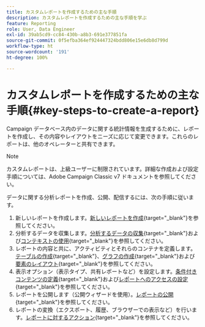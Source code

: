 ```yaml
---
title: カスタムレポートを作成するための主な手順
description: カスタムレポートを作成するための主な手順を学ぶ
feature: Reporting
role: User, Data Engineer
exl-id: 39ab5cd9-cc84-430b-a8b3-691e377851fa
source-git-commit: 0f5efba364ef924447324bdd806e15e6db8d799d
workflow-type: ht
source-wordcount: '191'
ht-degree: 100%

---
```


# カスタムレポートを作成するための主な手順{#key-steps-to-create-a-report}

Campaign データベース内のデータに関する統計情報を生成するために、レポートを作成し、その内容やレイアウトをニーズに応じて変更できます。これらのレポートは、他のオペレーターと共有できます。

>[!NOTE]
>
>カスタムレポートは、上級ユーザーに制限されています。詳細な作成および設定手順については、Adobe Campaign Classic v7 ドキュメントを参照してください。

データに関する分析レポートを作成、公開、配信するには、次の手順に従います。

1. 新しいレポートを作成します。[新しいレポートを作成](https://experienceleague.adobe.com/docs/campaign-classic/using/reporting/creating-new-reports/creating-a-new-report.html?lang=ja){target="_blank"}を参照してください。
1. 分析するデータを収集します。[分析するデータの収集](https://experienceleague.adobe.com/docs/campaign-classic/using/reporting/creating-new-reports/collecting-data-to-analyze.html?lang=ja){target="_blank"}および[コンテキストの使用](https://experienceleague.adobe.com/docs/campaign-classic/using/reporting/creating-new-reports/collecting-data-to-analyze.html?lang=ja){target="_blank"}を参照してください。
1. レポートの内容と共に、アクティビティとそれらのコンテナを定義します。[テーブルの作成](https://experienceleague.adobe.com/docs/campaign-classic/using/reporting/creating-new-reports/creating-a-table.html?lang=ja){target="_blank"}、[グラフの作成](https://experienceleague.adobe.com/docs/campaign-classic/using/reporting/creating-new-reports/creating-a-chart.html?lang=ja){target="_blank"}および[要素のレイアウト](https://experienceleague.adobe.com/docs/campaign-classic/using/reporting/creating-new-reports/element-layout.html?lang=ja){target="_blank"}を参照してください。
1. 表示オプション（表示タイプ、共有レポートなど）を設定します。[条件付きコンテンツの定義](https://experienceleague.adobe.com/docs/campaign-classic/using/reporting/creating-new-reports/defining-a-conditional-content.html?lang=ja){target="_blank"}および[レポートへのアクセスの設定](https://experienceleague.adobe.com/docs/campaign-classic/using/reporting/creating-new-reports/configuring-access-to-the-report.html?lang=ja){target="_blank"}を参照してください。
1. レポートを公開します（公開ウィザードを使用）。[レポートの公開](https://experienceleague.adobe.com/docs/campaign-classic/using/reporting/creating-new-reports/configuring-access-to-the-report.html?lang=jal#publishing-the-report){target="_blank"}を参照してください。
1. レポートの変換（エクスポート、履歴、ブラウザーでの表示など）を行います。[レポートに対するアクション](https://experienceleague.adobe.com/docs/campaign-classic/using/reporting/creating-new-reports/actions-on-reports.html?lang=ja){target="_blank"}を参照してください。
